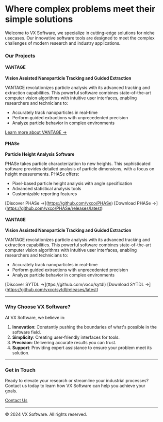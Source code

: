 # Where complex problems meet their simple solutions


Welcome to VX Software, we specialize in cutting-edge solutions for niche usecases. Our innovative software tools are designed to meet the complex challenges of modern research and industry applications.

### Our Projects

#### VANTAGE
**Vision Assisted Nanoparticle Tracking and Guided Extraction**

VANTAGE revolutionizes particle analysis with its advanced tracking and extraction capabilities. This powerful software combines state-of-the-art computer vision algorithms with intuitive user interfaces, enabling researchers and technicians to:

- Accurately track nanoparticles in real-time
- Perform guided extractions with unprecedented precision
- Analyze particle behavior in complex environments

[Learn more about VANTAGE →](https://vxco.github.io/VANTAGE/)

#### PHASe
**Particle Height Analysis Software**

PHASe takes particle characterization to new heights. This sophisticated software provides detailed analysis of particle dimensions, with a focus on height measurements. PHASe offers:

- Pixel-based particle height analysis with angle specification
- Advanced statistical analysis tools
- Customizable reporting features

\[Discover PHASe →](https://github.com/vxco/PHASe)
\[Download PHASe →](https://github.com/vxco/PHASe/releases/latest)

#### VANTAGE
**Vision Assisted Nanoparticle Tracking and Guided Extraction**

VANTAGE revolutionizes particle analysis with its advanced tracking and extraction capabilities. This powerful software combines state-of-the-art computer vision algorithms with intuitive user interfaces, enabling researchers and technicians to:

- Accurately track nanoparticles in real-time
- Perform guided extractions with unprecedented precision
- Analyze particle behavior in complex environments

\[Discover SYTDL →](ttps://github.com/vxco/sytdl)
\[Download SYTDL →](https://github.com/vxco/sytdl/releases/latest)

---

### Why Choose VX Software?

At VX Software, we believe in:

1. **Innovation**: Constantly pushing the boundaries of what's possible in the software field.
2. **Simplicity**: Creating user-friendly interfaces for tools.
3. **Precision**: Delivering accurate results you can trust.
4. **Support**: Providing expert assistance to ensure your problem meet its solution.

---

### Get in Touch

Ready to elevate your research or streamline your industrial processes? Contact us today to learn how VX Software can help you achieve your goals.

[Contact Us](mailto:software.vxco@gmail.com)

---

© 2024 VX Software. All rights reserved.
